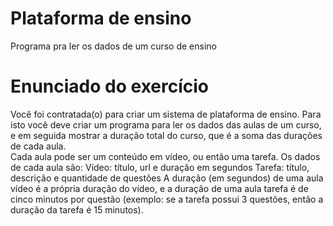 # Plataforma de ensino
Programa pra ler os dados de um curso de ensino
# Enunciado do exercício
Você foi contratada(o) para criar um sistema de plataforma de ensino. Para isto você deve criar um 
programa para ler os dados das aulas de um curso, e em seguida mostrar a duração total do curso, que é 
a soma das durações de cada aula.  
Cada aula pode ser um conteúdo em vídeo, ou então uma tarefa. Os dados de cada aula são: 
Vídeo: título, url e duração em segundos 
Tarefa: título, descrição e quantidade de questões 
A duração (em segundos) de uma aula vídeo é a 
própria duração do vídeo, e a duração de uma aula 
tarefa é de cinco minutos por questão (exemplo: se a 
tarefa possui 3 questões, então a duração da tarefa é 
15 minutos). 
